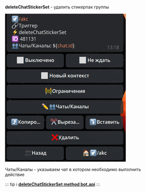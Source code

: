 
**deleteChatStickerSet** - удалить стикерпак группы

![](./1.png)

Чаты/Каналы - указываем чат в котором необходимо выполнить действие


::: tip ℹ️
[**deleteChatStickerSet  method bot.api**](https://core.telegram.org/bots/api#deletechatstickerset)
:::





